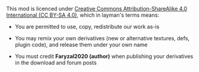 This mod is licenced under [Creative Commons Attribution-ShareAlike 4.0 International (CC BY-SA 4.0)](http://www.creativecommons.org/licenses/by-sa/4.0/), which in layman's terms means:

- You are permitted to use, copy, redistribute our work as-is

- You may remix your own derivatives (new or alternative textures, defs, plugin code), and release them under your own name

- You must credit **Faryzal2020 (author)** when publishing your derivatives in the download and forum posts
